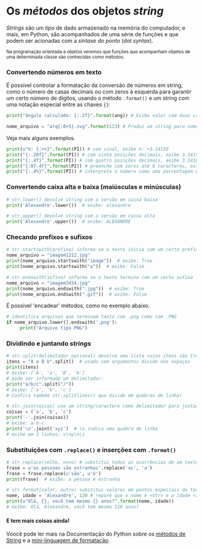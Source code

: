 # Os *métodos* dos objetos *string*

*Strings* são um *tipo* de dado armazenado na memória do computador, e mais, em Python, são acompanhados de uma série de funções e que podem ser acionadas com a *sintaxe do ponto* (*dot syntax*).

<sub>Na programação orientada a objetos veremos que funções que acompanham objetos de uma determinada classe são conhecidas como métodos.</sub>

### Convertendo números em texto

É possível controlar a formatação da conversão de números em string, como o número de casas decimais ou com zeros à esquerda para garantir um certo número de dígitos, usando o método `.format()` e um string com uma notação especial entre as chaves `{}`:

```python
print("ângulo calculado: {:.2f}".format(ang)) # Exibe valor com duas casas decimais

nome_arquivo = "arq{:0>5}.svg".format(123) # Produz um string para nome_arquivo: "arq00123.svg"
```
Veja mais alguns exemplos.

```python
print(u"π: {:+n}".format(PI)) # com sinal, exibe π: +3.14159
print("{:.20f}".format(PI)) # com vinte posições decimais, exibe 3.14159274101257324219
print("{:.4f}".format(PI)) # com quatro posições decimais, exibe 3.1416
print("{:07.4f}".format(PI)) # preenche com zeros até 8 caracteres, exibe 003.1416
print("{:.4%}".format(PI)) # interpreta o número como uma porcentagem e exibe 314.1593%
```

### Convertendo caixa alta e baixa (maiúsculas e minúsculas)
```python
# str.lower() devolve string com a versão em caixa baixa
print('Alexandre'.lower())  # exibe: alexandre

# str.upper() devolve string com a versão em caixa alta
print('Alexandre'.upper())  # exibe: ALEXANDRE
```
### Checando prefixos e sufixos
```python
# str.startswith(prefixo) informa se o texto inicia com um certo prefixo
nome_arquivo = "imagem1212.jpg"
print(nome_arquivo.startswith("image"))  # exibe: True
print(nome_arquivo.startswith("a"))  # exibe: False

# str.endswith(sufixo) informa se o texto termina com um certo sufixo
nome_arquivo = "imagem3434.jpg"
print(nome_arquivo.endswith(".jpg"))  # exibe: True
print(nome_arquivo.endswith(".gif"))  # exibe: False
```
É possível 'encadear' métodos, como no exemplo abaixo. 
```python
# identifica arquivos que terminam tanto com .png como com .PNG
if nome_arquivo.lower().endswith('.png'):
     print("Arquivo tipo PNG")
```

### Dividindo e juntando *strings*
```python
# str.split(delimitador_opcional) devolve uma lista cujos itens são trechos do texto "divididos"
itens = "A a B b".split()  # usado sem argumentos divide nos espaços
print(itens)
# exibe: ['A', 'a', 'B', 'b']
# pode ser informado um delimitador:
print("a/b/c".split("/"))
# exibe: ['a', 'b', 'c']
# Confira também str.splitlines() que divide em quebras de linha!

# str.join(coisas) use um string/caractere como delimitador para juntar uma coleção de textos!
coisas = ('a', 'b', 'c')
print('-'.join(coisas))
# exibe: a-b-c
print('\n'.joint('xyz')  # \n indica uma quebra de linha
# exibe em 3 linhas: x\ny\n\z
```
### Substituições com `.replace()` e inserções com `.format()`
```python
# str.replace(velho, novo) # substitui todas as ocorrências de um texto dentro de outro, se houver
frase = u'as pessoas são estranhas'.replace('as', 'a')
frase = frase.replace(u'são', u'é')
print(frase)  # exibe: a pessoa é estranha

# str.format(valor, outro) substitui valores em pontos especiais do texto
nome, idade = 'Alexandre', 120 # repare que o nome é <str> e a idade <int>
print(u"Olá, {}, você tem mesmo {} anos?".format(nome, idade)) 
# exibe: Olá, Alexandre, você tem mesmo 120 anos?
```

#### E tem mais coisas ainda!

Voocê pode ler mais na Documentação do Python sobre os [métodos de String](https://docs.python.org/pt-br/2.7/library/stdtypes.html#string-methods) e a [mini-linguagem de formatação](https://docs.python.org/pt-br/3.6/library/string.html#formatstrings).
